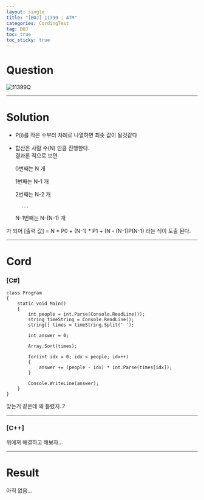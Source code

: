 ```yaml
---
layout: single
title: "[BOJ] 11399 : ATM"
categories: CordingTest
tag: BOJ
toc: true
toc_sticky: true
---
```


# Question
![11399Q](https://user-images.githubusercontent.com/97664446/169690433-52ffe891-f145-4958-9d1a-4622d1e65fb5.PNG)

***

# Solution
- P(i)를 작은 수부터 차례로 나열하면 최솟 값이 될것같다 <br>
- 합산은 사람 수(N) 만큼 진행한다. <br>
결과론 적으로 보면

  0번째는 N 개

  1번째는 N-1 개

  2번째는 N-2 개

        ... 

  N-1번째는 N-(N-1) 개
  
가 되어 [출력 값] = N * P0 + (N-1) * P1 + (N - (N-1)P(N-1) 라는 식이 도출 된다.

***

# Cord
### [C#]

```
class Program
{
    static void Main()
    {
        int people = int.Parse(Console.ReadLine());
        string timeString = Console.ReadLine();
        string[] times = timeString.Split(' ');

        int answer = 0;

        Array.Sort(times);

        for(int idx = 0; idx < people; idx++)
        {
            answer += (people - idx) * int.Parse(times[idx]);
        }

        Console.WriteLine(answer);
    }
}
```

맞는거 같은데 왜 틀렸지..? 

***

### [C++]

위에꺼 해결하고 해보자...

***

# Result
아직 없음...